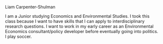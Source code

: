 Liam Carpenter-Shulman

I am a Junior studying Economics and Environmental Studies. I took this class because I want to have skills that I can apply to interdisciplinary research questions. I want to work in my early career as an Environmental Economics consultant/policy developer before eventually going into politics. I play soccer.
